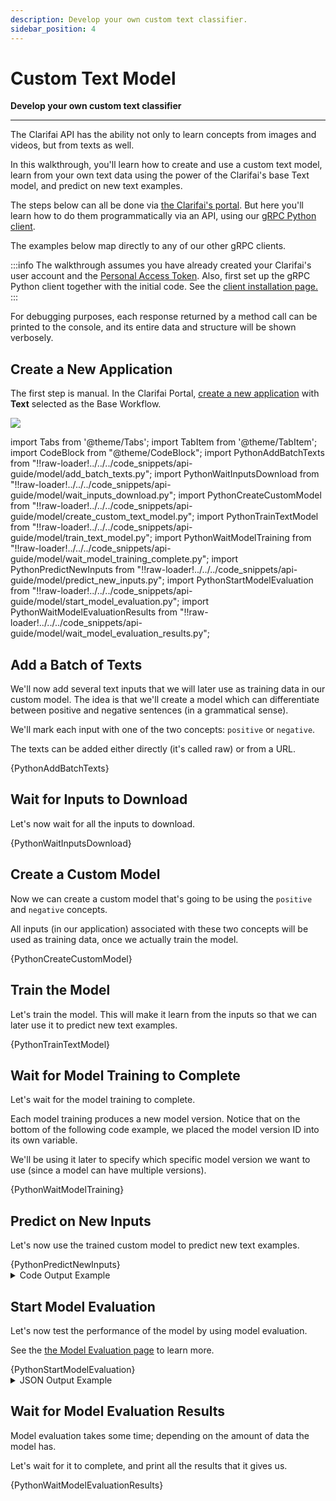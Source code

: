 ```yaml
---
description: Develop your own custom text classifier.
sidebar_position: 4
---
```


# Custom Text Model

**Develop your own custom text classifier**
<hr />

The Clarifai API has the ability not only to learn concepts from images and videos, but from texts as well.

In this walkthrough, you'll learn how to create and use a custom text model, learn from your own text data using the power of the Clarifai's base Text model, and predict on new text examples.

The steps below can all be done via [the Clarifai's portal](https://portal.clarifai.com). But here you'll learn how to do them programmatically via an API, using our [gRPC Python client](https://github.com/Clarifai/clarifai-python-grpc).

The examples below map directly to any of our other gRPC clients.

:::info
The walkthrough assumes you have already created your Clarifai's user account and the [Personal Access Token](https://portal.clarifai.com/settings/authentication). Also, first set up the gRPC Python client together with the initial code. See the [client installation page.](../api-overview/api-clients#client-installation-instructions)
:::

For debugging purposes, each response returned by a method call can be printed to the console, and its entire data and structure will be shown verbosely.

## Create a New Application

The first step is manual. In the Clarifai Portal, [create a new application](https://docs.clarifai.com/getting-started/applications/create-an-application) with **Text** selected as the Base Workflow.

![](https://s3.amazonaws.com/clarifai-api/img3/prod/large/e12ce254f2824b0ab2aef1b10784ff23/3e695b780f597cd263b06d0aeb30b3d1?v=001)

<!--
Afterward, copy the newly-created application's _API key_ and set it in the variable below. This variable is going to be used by all Clarifai API calls for authorization purposes.
-->

import Tabs from '@theme/Tabs';
import TabItem from '@theme/TabItem';
import CodeBlock from "@theme/CodeBlock";
import PythonAddBatchTexts from "!!raw-loader!../../../code_snippets/api-guide/model/add_batch_texts.py";
import PythonWaitInputsDownload from "!!raw-loader!../../../code_snippets/api-guide/model/wait_inputs_download.py";
import PythonCreateCustomModel from "!!raw-loader!../../../code_snippets/api-guide/model/create_custom_text_model.py";
import PythonTrainTextModel from "!!raw-loader!../../../code_snippets/api-guide/model/train_text_model.py";
import PythonWaitModelTraining from "!!raw-loader!../../../code_snippets/api-guide/model/wait_model_training_complete.py";
import PythonPredictNewInputs from "!!raw-loader!../../../code_snippets/api-guide/model/predict_new_inputs.py";
import PythonStartModelEvaluation from "!!raw-loader!../../../code_snippets/api-guide/model/start_model_evaluation.py";
import PythonWaitModelEvaluationResults from "!!raw-loader!../../../code_snippets/api-guide/model/wait_model_evaluation_results.py";

<!--
<Tabs>
<TabItem value="grpc_python" label="gRPC Python">

```python
# Insert here the initialization code as outlined on this page:
# https://docs.clarifai.com/api-guide/api-overview/api-clients#client-installation-instructions

api_key_metadata = (('authorization', 'Key ' + post_keys_response.keys[0].id),)
```
</TabItem>
</Tabs>
-->

## Add a Batch of Texts

We'll now add several text inputs that we will later use as training data in our custom model. The idea is that we'll create a model which can differentiate between positive and negative sentences \(in a grammatical sense\). 

We'll mark each input with one of the two concepts: `positive` or `negative`.

The texts can be added either directly \(it's called raw\) or from a URL.

<Tabs>

<TabItem value="grpc_python" label="gRPC Python">
    <CodeBlock className="language-python">{PythonAddBatchTexts}</CodeBlock>
</TabItem>

</Tabs>

## Wait for Inputs to Download

Let's now wait for all the inputs to download.

<Tabs>

<TabItem value="grpc_python" label="gRPC Python">
    <CodeBlock className="language-python">{PythonWaitInputsDownload}</CodeBlock>
</TabItem>

</Tabs>

## Create a Custom Model

Now we can create a custom model that's going to be using the `positive` and `negative` concepts. 

All inputs \(in our application\) associated with these two concepts will be used as training data, once we actually train the model.

<Tabs>

<TabItem value="grpc_python" label="gRPC Python">
    <CodeBlock className="language-python">{PythonCreateCustomModel}</CodeBlock>
</TabItem>

</Tabs>

## Train the Model

Let's train the model. This will make it learn from the inputs so that we can later use it to predict new text examples. 

<Tabs>

<TabItem value="grpc_python" label="gRPC Python">
    <CodeBlock className="language-python">{PythonTrainTextModel}</CodeBlock>
</TabItem>

</Tabs>

## Wait for Model Training to Complete

Let's wait for the model training to complete.

Each model training produces a new model version. Notice that on the bottom of the following code example, we placed the model version ID into its own variable.

We'll be using it later to specify which specific model version we want to use \(since a model can have multiple versions\).

<Tabs>

<TabItem value="grpc_python" label="gRPC Python">
    <CodeBlock className="language-python">{PythonWaitModelTraining}</CodeBlock>
</TabItem>

</Tabs>

## Predict on New Inputs

Let's now use the trained custom model to predict new text examples.

<Tabs>

<TabItem value="grpc_python" label="gRPC Python">
    <CodeBlock className="language-python">{PythonPredictNewInputs}</CodeBlock>
</TabItem>

</Tabs>

<details>
  <summary>Code Output Example</summary>

```text
The following concepts were predicted for the input `Butchart Gardens contains over 900 varieties of plants.`:
	positive: 0.83
	negative: 0.17
The following concepts were predicted for the input `https://samples.clarifai.com/negative_sentence_12.txt`:
	negative: 1.00
	positive: 0.00
```
</details>

## Start Model Evaluation

Let's now test the performance of the model by using model evaluation. 

See the [the Model Evaluation page](../evaluate) to learn more.

<Tabs>

<TabItem value="grpc_python" label="gRPC Python">
    <CodeBlock className="language-python">{PythonStartModelEvaluation}</CodeBlock>
</TabItem>

</Tabs>

<details>
  <summary>JSON Output Example</summary>

```javascript
status {
  code: SUCCESS
  description: "Ok"
  req_id: "967dfe6d8d59d4eaa3b7c7b71bfb190b"
}
model_version {
  id: "49219b5968624221ac488303dde55327"
  created_at {
    seconds: 1646391865
    nanos: 51793000
  }
  status {
    code: MODEL_TRAINED
    description: "Model is trained and ready"
  }
  active_concept_count: 2
  metrics {
    status {
      code: MODEL_EVALUATED
      description: "Model was successfully evaluated."
    }
    summary {
      macro_avg_roc_auc: 1.0
      macro_avg_f1_score: 1.0
      macro_avg_precision: 1.0
      macro_avg_recall: 1.0
    }
  }
  total_input_count: 158
  completed_at {
    seconds: 1646391870
    nanos: 501850000
  }
  visibility {
    gettable: PRIVATE
  }
  app_id: "my-text-model"
  user_id: "ei2leoz3s3iy"
  metadata {
  }
}
```
</details>

## Wait for Model Evaluation Results

Model evaluation takes some time; depending on the amount of data the model has. 

Let's wait for it to complete, and print all the results that it gives us.

<Tabs>

<TabItem value="grpc_python" label="gRPC Python">
    <CodeBlock className="language-python">{PythonWaitModelEvaluationResults}</CodeBlock>
</TabItem>

</Tabs>
